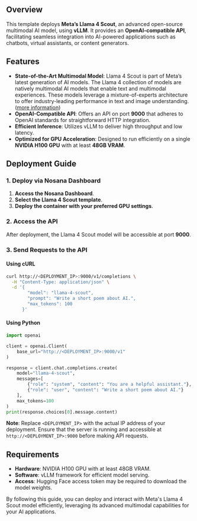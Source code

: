## Overview

This template deploys **Meta’s Llama 4 Scout**, an advanced open-source multimodal AI model, using **vLLM**. It provides an **OpenAI-compatible API**, facilitating seamless integration into AI-powered applications such as chatbots, virtual assistants, or content generators.

## Features

- **State-of-the-Art Multimodal Model**: Llama 4 Scout is part of Meta’s latest generation of AI models. The Llama 4 collection of models are natively multimodal AI models that enable text and multimodal experiences. These models leverage a mixture-of-experts architecture to offer industry-leading performance in text and image understanding. ([more information](https://huggingface.co/meta-llama/Llama-4-Maverick-17B-128E-Instruct#model-information))
- **OpenAI-Compatible API**: Offers an API on port **9000** that adheres to OpenAI standards for straightforward HTTP integration.
- **Efficient Inference**: Utilizes vLLM to deliver high throughput and low latency.
- **Optimized for GPU Acceleration**: Designed to run efficiently on a single **NVIDIA H100 GPU** with at least **48GB VRAM**.

## Deployment Guide

### **1. Deploy via Nosana Dashboard**

1. **Access the Nosana Dashboard**.
2. **Select the Llama 4 Scout template**.
3. **Deploy the container with your preferred GPU settings**.

### **2. Access the API**

After deployment, the Llama 4 Scout model will be accessible at port **9000**.

### **3. Send Requests to the API**

#### **Using cURL**

```bash
curl http://<DEPLOYMENT_IP>:9000/v1/completions \
  -H "Content-Type: application/json" \
  -d '{
        "model": "llama-4-scout",
        "prompt": "Write a short poem about AI.",
        "max_tokens": 100
      }'
```

#### **Using Python**

```python
import openai

client = openai.Client(
    base_url="http://<DEPLOYMENT_IP>:9000/v1"
)

response = client.chat.completions.create(
    model="llama-4-scout",
    messages=[
        {"role": "system", "content": "You are a helpful assistant."},
        {"role": "user", "content": "Write a short poem about AI."}
    ],
    max_tokens=100
)
print(response.choices[0].message.content)
```

**Note**: Replace `<DEPLOYMENT_IP>` with the actual IP address of your deployment. Ensure that the server is running and accessible at `http://<DEPLOYMENT_IP>:9000` before making API requests.

## Requirements

- **Hardware**: NVIDIA H100 GPU with at least 48GB VRAM.
- **Software**: vLLM framework for efficient model serving.
- **Access**: Hugging Face access token may be required to download the model weights.

By following this guide, you can deploy and interact with Meta's Llama 4 Scout model efficiently, leveraging its advanced multimodal capabilities for your AI applications.
